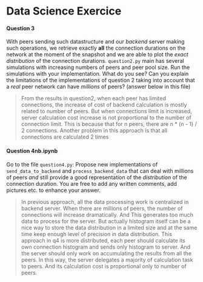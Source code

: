# Data Science Exercice
#### Question 3

With peers sending such datastructure and our _backend_ server making such operations, we retrieve exactly **all** the connection durations on the network at the moment of the snapshot and we are able to plot the _exact distribution_ of the connection durations.
`question2.py` main has several simulations with increasing numbers of peers and peer pool size. Run the simulations with your implementation. What do you see? Can you explain the limitations of the implementations of question 2 taking into account that a _real_ peer network can have _millions_ of peers? (answer below in this file)
> From the results in question2, when each peer has limited connections, the increase of cost of backend calculation is mostly related to number of peers. 
> But when connections limit is increased, server calculation cost increase is not proportional to the number of connection limit. 
> This is because that for n peers, there are n * (n - 1) / 2 connections. 
> Another problem in this approach is that all connections are calculated 2 times

#### Question 4nb.ipynb

Go to the file `question4.py`:
Propose new implementations of `send_data_to_backend` and `process_backend_data` that can deal with millions of peers _and_ still provide a good representation of the _distribution_ of the connection duration. You are free to add any written comments, add pictures etc. to enhance your answer.
> In previous approach, all the data processing work is centralized in backend server. When there are millions of peers, the number of connections will increase dramatically. 
> And This generates too much data to process for the server. But actually histogram itself can be a nice way to store the data distribution in a limited size and at the same time keep enough level of precision in data distribution.
> This approach in q4 is more distributed, each peer should calculate its own connection histogram and sends only histogram to server. And the server should only work on accumulating the results from all the peers.
> In this way, the server delegates a majority of calculation task to peers. And its calculation cost is proportional only to number of peers.

